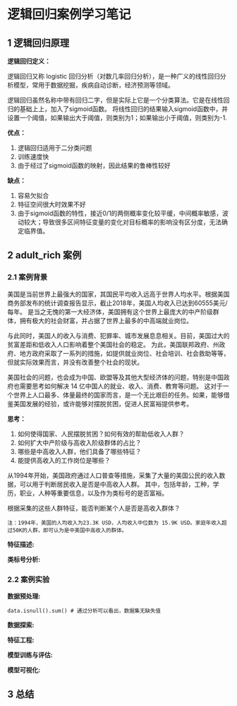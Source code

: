 # 逻辑回归案例学习笔记
## 1 逻辑回归原理
**逻辑回归定义：**  

逻辑回归又称 logistic 回归分析（对数几率回归分析），是一种广义的线性回归分析模型，常用于数据挖掘，疾病自动诊断，经济预测等领域。

逻辑回归虽然名称中带有回归二字，但是实际上它是一个分类算法。它是在线性回归的基础上上，加入了sigmoid函数。
将线性回归的结果输入sigmoid函数中，并设置一个阈值，如果输出大于阈值，则类别为1；如果输出小于阈值，则类别为-1.


**优点：**  
1. 逻辑回归适用于二分类问题  
2. 训练速度快  
3. 由于经过了sigmoid函数的映射，因此结果的鲁棒性较好  

**缺点：**  
1. 容易欠拟合  
2. 特征空间很大时效果不好  
3. 由于sigmoid函数的特性，接近0/1的两侧概率变化较平缓，中间概率敏感，波动较大；导致很多区间特征变量的变化对目标概率的影响没有区分度，无法确定临界值。  

## 2 adult_rich 案例
### 2.1 案例背景

美国是当前世界上最强大的国家，其国民平均收入远高于世界人均水平。根据美国商务部发布的统计调查报告显示，截止2018年，美国人均收入已达到60555美元/每年。
是当之无愧的第一大经济体，美国拥有这个世界上最庞大的中产阶级群体，拥有极大的社会财富，并占据了世界上最多的中高端就业岗位。

与此同时，美国人的收入与消费、犯罪率、城市发展息息相关。目前，美国过大的贫富差距和低收入人口影响着整个美国社会的稳定。
为此，美国联邦政府、州政府、地方政府采取了一系列的措施，如提供就业岗位、社会培训、社会救助等等，但就实际效果而言，并没有改善整个社会的现状。

美国社会的问题，也会成为中国、欧盟等及其他大型经济体的问题，特别是中国政府也需要思考如何解决 14 亿中国人的就业、收入、消费、教育等问题。
这对于一个世界上人口最多、体量最终的国家而言，是一个无比艰巨的任务。如果，能够借鉴美国发展的经验，或许能够对摆脱贫困，促进人民富裕提供参考。

**思考：**  
1. 如何使得国家、人民摆脱贫困？如何有效的帮助低收入人群？  
2. 如何扩大中产阶级与高收入阶级群体的占比？  
3. 哪些是中高收入人群，他们具备了哪些特征？
4. 能提供高收入的工作岗位是哪些？

从1994年开始，美国政府通过人口普查等措施，采集了大量的美国公民的收入数据，可以用于判断居民收入是否是中高收入人群。
其中，包括年龄，工种，学历，职业，人种等重要信息，以及作为类标号的是否富裕。

根据采集的这些人群特征，能否判断某个人是否是高收入群体？

    注：1994年，美国的人均收入为23.3K USD，人均收入中位数为 15.9K USD。家庭年收入超过50K的人群，即可认为是中美国中高收入的群体。


**特征描述:**


**类标号分析:**


### 2.2 案例实验

**数据预处理:**  
    
    data.isnull().sum() # 通过分析可以看出，数据集无缺失值
    

**数据探索:**  


**特征工程:**  


    
**模型训练与评估:**  



**模型可视化:**  
    


## 3 总结


